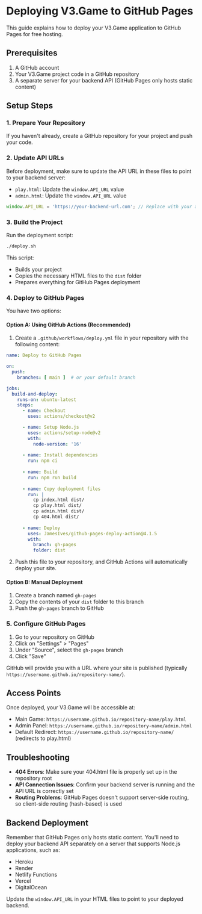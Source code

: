 # Deploying V3.Game to GitHub Pages

This guide explains how to deploy your V3.Game application to GitHub Pages for free hosting.

## Prerequisites

1. A GitHub account
2. Your V3.Game project code in a GitHub repository
3. A separate server for your backend API (GitHub Pages only hosts static content)

## Setup Steps

### 1. Prepare Your Repository

If you haven't already, create a GitHub repository for your project and push your code.

### 2. Update API URLs

Before deployment, make sure to update the API URL in these files to point to your backend server:

- `play.html`: Update the `window.API_URL` value
- `admin.html`: Update the `window.API_URL` value

```javascript
window.API_URL = 'https://your-backend-url.com'; // Replace with your actual backend URL
```

### 3. Build the Project

Run the deployment script:

```bash
./deploy.sh
```

This script:
- Builds your project
- Copies the necessary HTML files to the `dist` folder
- Prepares everything for GitHub Pages deployment

### 4. Deploy to GitHub Pages

You have two options:

#### Option A: Using GitHub Actions (Recommended)

1. Create a `.github/workflows/deploy.yml` file in your repository with the following content:

```yaml
name: Deploy to GitHub Pages

on:
  push:
    branches: [ main ]  # or your default branch

jobs:
  build-and-deploy:
    runs-on: ubuntu-latest
    steps:
      - name: Checkout
        uses: actions/checkout@v2

      - name: Setup Node.js
        uses: actions/setup-node@v2
        with:
          node-version: '16'
          
      - name: Install dependencies
        run: npm ci
        
      - name: Build
        run: npm run build
        
      - name: Copy deployment files
        run: |
          cp index.html dist/
          cp play.html dist/
          cp admin.html dist/
          cp 404.html dist/
          
      - name: Deploy
        uses: JamesIves/github-pages-deploy-action@4.1.5
        with:
          branch: gh-pages
          folder: dist
```

2. Push this file to your repository, and GitHub Actions will automatically deploy your site.

#### Option B: Manual Deployment

1. Create a branch named `gh-pages`
2. Copy the contents of your `dist` folder to this branch
3. Push the `gh-pages` branch to GitHub

### 5. Configure GitHub Pages

1. Go to your repository on GitHub
2. Click on "Settings" > "Pages"
3. Under "Source", select the `gh-pages` branch
4. Click "Save"

GitHub will provide you with a URL where your site is published (typically `https://username.github.io/repository-name/`).

## Access Points

Once deployed, your V3.Game will be accessible at:

- Main Game: `https://username.github.io/repository-name/play.html`
- Admin Panel: `https://username.github.io/repository-name/admin.html`
- Default Redirect: `https://username.github.io/repository-name/` (redirects to play.html)

## Troubleshooting

- **404 Errors**: Make sure your 404.html file is properly set up in the repository root
- **API Connection Issues**: Confirm your backend server is running and the API URL is correctly set
- **Routing Problems**: GitHub Pages doesn't support server-side routing, so client-side routing (hash-based) is used

## Backend Deployment

Remember that GitHub Pages only hosts static content. You'll need to deploy your backend API separately on a server that supports Node.js applications, such as:

- Heroku
- Render
- Netlify Functions
- Vercel
- DigitalOcean

Update the `window.API_URL` in your HTML files to point to your deployed backend.
